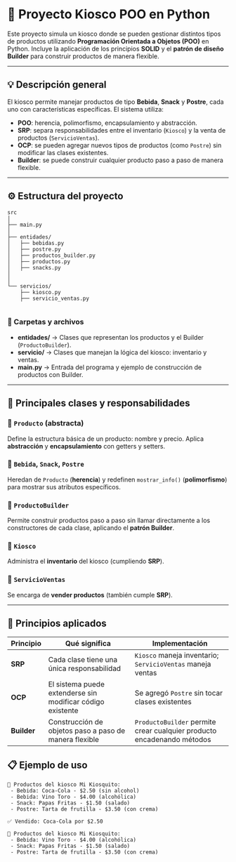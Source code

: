 
# 🏪 Proyecto Kiosco POO en Python

Este proyecto simula un kiosco donde se pueden gestionar distintos tipos de productos utilizando **Programación Orientada a Objetos (POO)** en Python.
Incluye la aplicación de los principios **SOLID** y el **patrón de diseño Builder** para construir productos de manera flexible.

---

## 💡 Descripción general

El kiosco permite manejar productos de tipo **Bebida**, **Snack** y **Postre**, cada uno con características específicas.
El sistema utiliza:

* **POO**: herencia, polimorfismo, encapsulamiento y abstracción.
* **SRP**: separa responsabilidades entre el inventario (`Kiosco`) y la venta de productos (`ServicioVentas`).
* **OCP**: se pueden agregar nuevos tipos de productos (como `Postre`) sin modificar las clases existentes.
* **Builder**: se puede construir cualquier producto paso a paso de manera flexible.

---

## ⚙️ Estructura del proyecto

```
src
│
├── main.py
│
├── entidades/
│   ├── bebidas.py
│   ├── postre.py
│   ├── productos_builder.py
│   ├── productos.py
│   ├── snacks.py
│   
│
└── servicios/
    ├── kiosco.py
    ├── servicio_ventas.py
    
```

### 🧩 Carpetas y archivos

* **entidades/** → Clases que representan los productos y el Builder (`ProductoBuilder`).
* **servicio/** → Clases que manejan la lógica del kiosco: inventario y ventas.
* **main.py** → Entrada del programa y ejemplo de construcción de productos con Builder.

---

## 🧱 Principales clases y responsabilidades

### 🔹 `Producto` (abstracta)

Define la estructura básica de un producto: nombre y precio.
Aplica **abstracción** y **encapsulamiento** con getters y setters.

### 🔹 `Bebida`, `Snack`, `Postre`

Heredan de `Producto` (**herencia**) y redefinen `mostrar_info()` (**polimorfismo**) para mostrar sus atributos específicos.

### 🔹 `ProductoBuilder`

Permite construir productos paso a paso sin llamar directamente a los constructores de cada clase, aplicando el **patrón Builder**.

### 🔹 `Kiosco`

Administra el **inventario** del kiosco (cumpliendo **SRP**).

### 🔹 `ServicioVentas`

Se encarga de **vender productos** (también cumple **SRP**).

---

## 🧠 Principios aplicados

| Principio   | Qué significa                                              | Implementación                                                         |
| ----------- | ---------------------------------------------------------- | ---------------------------------------------------------------------- |
| **SRP**     | Cada clase tiene una única responsabilidad                 | `Kiosco` maneja inventario; `ServicioVentas` maneja ventas             |
| **OCP**     | El sistema puede extenderse sin modificar código existente | Se agregó `Postre` sin tocar clases existentes                         |
| **Builder** | Construcción de objetos paso a paso de manera flexible     | `ProductoBuilder` permite crear cualquier producto encadenando métodos |



## 📋 Ejemplo de uso

```text
🛒 Productos del kiosco Mi Kiosquito:
 - Bebida: Coca-Cola - $2.50 (sin alcohol)
 - Bebida: Vino Toro - $4.00 (alcohólica)
 - Snack: Papas Fritas - $1.50 (salado)
 - Postre: Tarta de frutilla - $3.50 (con crema)

✅ Vendido: Coca-Cola por $2.50

🛒 Productos del kiosco Mi Kiosquito:
 - Bebida: Vino Toro - $4.00 (alcohólica)
 - Snack: Papas Fritas - $1.50 (salado)
 - Postre: Tarta de frutilla - $3.50 (con crema)
```







